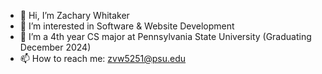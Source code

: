 - 👋 Hi, I’m Zachary Whitaker
- 👀 I’m interested in Software & Website Development
- 🌱 I’m a 4th year CS major at Pennsylvania State University (Graduating December 2024)
- 📫 How to reach me: zvw5251@psu.edu

<!---
MajaSLash/MajaSLash is a ✨ special ✨ repository because its `README.md` (this file) appears on your GitHub profile.
You can click the Preview link to take a look at your changes.
--->
